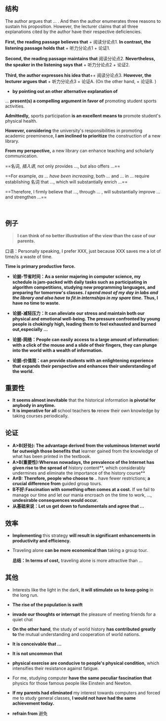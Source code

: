 ## 结构

The author argues that … . And then the author enumerates three reasons to sustain his proposition. However, the lecturer claims that all three explanations cited by the author have their respective deficiencies.

**First, the reading passage believes that** + 阅读分论点1. **In contrast, the listening passage holds that** + 听力分论点1 + 论证1.  

**Second, the reading passage maintains that**  阅读分论点2.  **Nevertheless, the speaker in the listening says that** + 听力分论点2 + 论证2.  

**Third, the author expresses his idea that**++ 阅读分论点3. **However, the lecturer argues that** + 听力分论点3 + 论证A. (On the other hand, + 论证B. ) 

* **by pointing out an other alternative explanation of**





... **present(s) a compelling argument in favor of** promoting student sports activities. 

**Admittedly,** sports participation **is an excellent means to** promote student's physical health.

**However, considering** the university's responsibilities in promoting academic preeminence, **I am inclined to prioritize** the construction of a new library. 

**From my perspective,** a new library can enhance teaching and scholarly communication.

==名词, *插入语*, not only provides ..., but also offers ...==

==For example, *as ... have been increasing*, both ... and ... in ... require establishing 名词 that ..., which will substantially enrich ...==

==Therefore, I firmly believe that ..., through ... , will substantially improve ... and strengthen ...==

 

​	



## 例子

> **I can think of no better illustration of the view than the case of our parents.**

口语：Personally speaking, I prefer XXX, just because XXX saves me a lot of time/is a waste of time. 

**Time is primary productive force.**

* **论据-节省时间：As a senior majoring in computer science, my schedule is jam-packed  with daily tasks such as participating in algorithm competitions, studying new programming languages, and preparing for tomorrow's classes. *I spend most of my day in labs and the library and also have to fit in internships in my spare time.* Thus, I have no time to waste.**

* **论据-减轻压力：It can alleviate our stress and maintain both our physical and emotional well-being. The pressure confronted by young people is chokingly high, leading them to feel exhausted and burned out,especially ...**

* **论据-网络：People can easily access to a large amount of information: with a click of the mouse and a slide of their fingers, they can plunge into the world with a wealth of information.**

* **论据-价值观：can provide students with an enlightening experience that expands their perspective and enhances their understanding of the world.**

## 重要性  

* **It seems almost inevitable** that the historical information **is pivotal for anybody in anytime.**
* **It is imperative for all** school teachers **to** renew their own knowledge by taking courses periodically.

## 论证

* **A>B(好处): The advantage derived from the voluminous Internet world far outweigh those benefits that** learner gained from the knowledge of what has been printed in the textbook.
* **A>B(重要性):Whereas nowadays, the prevalence of the Internet has given rise to the spread of** history content**, which considerably undermines and eliminate the importance of the history course**
* **A$\neq$B:**   **Therefore, people who choose to** .. have fewer restrictions; **a crucial difference from** guided group tours.
* **B不好:Fascination with something often comes at a cost.** If we fail to manage our time and let our mania encroach on the time to work, ..., **undesirable consequences would occur.**
* **从基础来说：Let us get down to fundamentals and agree that ...** 

## 效率

* **Implementing** this strategy **will result in significant enhancements in productivity and efficiency.**

* Traveling alone **can be more economical than** taking a group tour. 

  **总结：In terms of cost,** traveling alone is more attractive than ...

## 其他

* Interests like the light in the dark, **it will stimulate us to keep going** in the long run.

* **The rise of the population is swift**
* **invade our thoughts or interrupt** the pleasure of meeting friends for a quiet chat

* **On the other hand**, the study of world history **has contributed greatly to** the mutual understanding and cooperation of world nations.
* **It is conceivable that ...**
* **It is not uncommon that**
* **physical exercise are conducive to people's physical condition,** which intensifies their resistance against fatigue.
* For me, studying computer **have the same peculiar fascination that** physics for those famous people like Einstein and Newton.
* **If my parents had eliminated** my interest towards computers and forced me to study general classes, **I would not have had the same achievement today.**
* **refrain from** 避免
